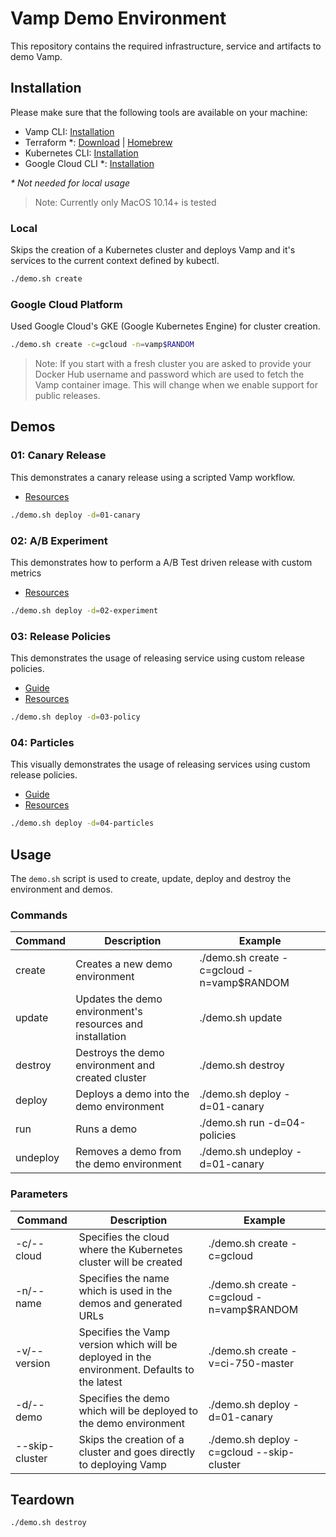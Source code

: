 # Vamp Demo Environment

This repository contains the required infrastructure, service and artifacts to demo Vamp.

## Installation

Please make sure that the following tools are available on your machine:

- Vamp CLI: [Installation](https://vamp.io/documentation/cli/using-the-cli/)
- Terraform \*: [Download](https://www.terraform.io/downloads.html) | [Homebrew](https://formulae.brew.sh/formula/terraform)
- Kubernetes CLI: [Installation](https://kubernetes.io/docs/tasks/tools/install-kubectl/)
- Google Cloud CLI \*: [Installation](https://cloud.google.com/sdk/docs/#install_the_latest_cloud_tools_version_cloudsdk_current_version)

_\* Not needed for local usage_

> Note: Currently only MacOS 10.14+ is tested

### Local

Skips the creation of a Kubernetes cluster and deploys Vamp and it's services to the current context defined by kubectl.

```sh
./demo.sh create
```

### Google Cloud Platform

Used Google Cloud's GKE (Google Kubernetes Engine) for cluster creation.

```sh
./demo.sh create -c=gcloud -n=vamp$RANDOM
```

> Note: If you start with a fresh cluster you are asked to provide your Docker Hub username and password which are used to fetch the Vamp container image. This will change when we enable support for public releases.

## Demos

### 01: Canary Release

This demonstrates a canary release using a scripted Vamp workflow.

- [Resources](./demos/01-canary)

```sh
./demo.sh deploy -d=01-canary
```

### 02: A/B Experiment

This demonstrates how to perform a A/B Test driven release with custom metrics

- [Resources](./demos/02-experiment)

```sh
./demo.sh deploy -d=02-experiment
```

### 03: Release Policies

This demonstrates the usage of releasing service using custom release policies.

- [Guide](./demos/03-policy/README.md)
- [Resources](./demos/03-policy)

```sh
./demo.sh deploy -d=03-policy
```

### 04: Particles

This visually demonstrates the usage of releasing services using custom release policies.

- [Guide](./demos/04-particles/README.md)
- [Resources](./demos/04-particles)

```sh
./demo.sh deploy -d=04-particles
```

## Usage

The `demo.sh` script is used to create, update, deploy and destroy the environment and demos.

### Commands

| Command  | Description                                               | Example                                    |
| -------- | --------------------------------------------------------- | ------------------------------------------ |
| create   | Creates a new demo environment                            | ./demo.sh create -c=gcloud -n=vamp\$RANDOM |
| update   | Updates the demo environment's resources and installation | ./demo.sh update                           |
| destroy  | Destroys the demo environment and created cluster         | ./demo.sh destroy                          |
| deploy   | Deploys a demo into the demo environment                  | ./demo.sh deploy -d=01-canary              |
| run      | Runs a demo                                               | ./demo.sh run -d=04-policies               |
| undeploy | Removes a demo from the demo environment                  | ./demo.sh undeploy -d=01-canary            |

### Parameters

| Command        | Description                                                                                  | Example                                    |
| -------------- | -------------------------------------------------------------------------------------------- | ------------------------------------------ |
| -c/--cloud     | Specifies the cloud where the Kubernetes cluster will be created                             | ./demo.sh create -c=gcloud                 |
| -n/--name      | Specifies the name which is used in the demos and generated URLs                             | ./demo.sh create -c=gcloud -n=vamp\$RANDOM |
| -v/--version   | Specifies the Vamp version which will be deployed in the environment. Defaults to the latest | ./demo.sh create -v=ci-750-master          |
| -d/--demo      | Specifies the demo which will be deployed to the demo environment                            | ./demo.sh deploy -d=01-canary              |
| --skip-cluster | Skips the creation of a cluster and goes directly to deploying Vamp                          | ./demo.sh deploy -c=gcloud --skip-cluster  |

## Teardown

```sh
./demo.sh destroy
```
